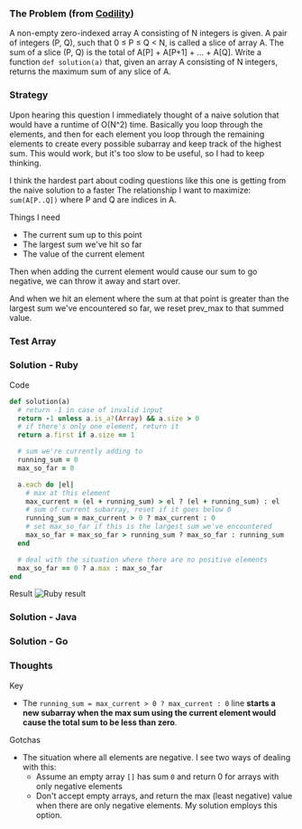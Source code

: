 ### The Problem (from [Codility]())
A non-empty zero-indexed array A consisting of N integers is given. A pair of integers (P, Q), such that 0 ≤ P ≤ Q < N, is called a slice of array A. The sum of a slice (P, Q) is the total of A[P] + A[P+1] + ... + A[Q].
Write a function ``def solution(a)`` that, given an array A consisting of N integers, returns the maximum sum of any slice of A.

### Strategy
Upon hearing this question I immediately thought of a naive solution that would have a runtime of O(N^2) time.  Basically you loop through the elements, and then for each element you loop through the remaining elements to create every possible subarray and keep track of the highest sum.  This would work, but it's too slow to be useful, so I had to keep thinking.

I think the hardest part about coding questions like this one is getting from the naive solution to a faster
The relationship I want to maximize:
``sum(A[P..Q])`` where P and Q are indices in A.

Things I need
* The current sum up to this point
* The largest sum we've hit so far
* The value of the current element

Then when adding the current element would cause our sum to go negative, we can throw it away and start over.

And when we hit an element where the sum at that point is greater than the largest sum we've encountered so far, we reset prev_max to that summed value.

### Test Array

### Solution - Ruby
Code
```ruby
def solution(a)
  # return -1 in case of invalid input
  return -1 unless a.is_a?(Array) && a.size > 0
  # if there's only one element, return it
  return a.first if a.size == 1

  # sum we're currently adding to
  running_sum = 0
  max_so_far = 0

  a.each do |el|
    # max at this element
    max_current = (el + running_sum) > el ? (el + running_sum) : el
    # sum of current subarray, reset if it goes below 0
    running_sum = max_current > 0 ? max_current : 0
    # set max_so_far if this is the largest sum we've encountered
    max_so_far = max_so_far > running_sum ? max_so_far : running_sum
  end

  # deal with the situation where there are no positive elements
  max_so_far == 0 ? a.max : max_so_far
end
```

Result
![Ruby result](http://i.imgur.com/sytQ9PV.png)
### Solution - Java
### Solution - Go

### Thoughts
Key
* The ``running_sum = max_current > 0 ? max_current : 0`` line **starts a new subarray when the max sum using the current element would cause the total sum to be less than zero**.

Gotchas
* The situation where all elements are negative.  I see two ways of dealing with this:
  * Assume an empty array ``[]`` has sum ``0`` and return 0 for arrays with only negative elements
  * Don't accept empty arrays, and return the max (least negative) value when there are only negative elements.  My solution employs this option.
